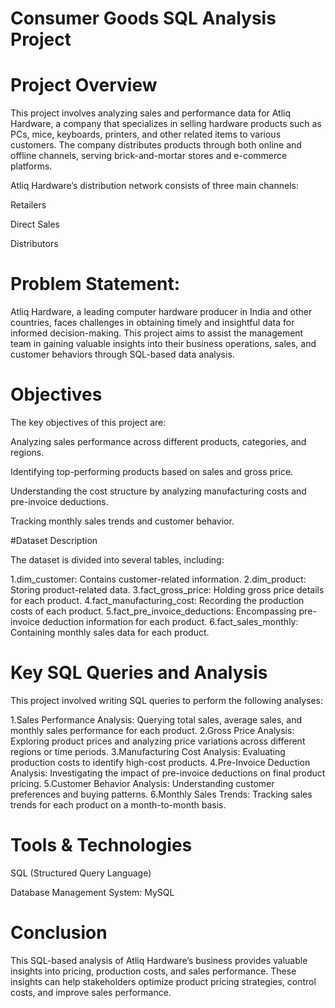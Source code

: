 # Consumer Goods SQL Analysis Project

# Project Overview

This project involves analyzing sales and performance data for Atliq Hardware, a company that specializes in selling hardware products such as PCs, mice, keyboards, printers, and other related items to various customers. The company distributes products through both online and offline channels, serving brick-and-mortar stores and e-commerce platforms.

Atliq Hardware’s distribution network consists of three main channels:

Retailers

Direct Sales

Distributors

# Problem Statement:

Atliq Hardware, a leading computer hardware producer in India and other countries, faces challenges in obtaining timely and insightful data for informed decision-making. This project aims to assist the management team in gaining valuable insights into their business operations, sales, and customer behaviors through SQL-based data analysis.

# Objectives

The key objectives of this project are:

Analyzing sales performance across different products, categories, and regions.

Identifying top-performing products based on sales and gross price.

Understanding the cost structure by analyzing manufacturing costs and pre-invoice deductions.

Tracking monthly sales trends and customer behavior.

#Dataset Description

The dataset is divided into several tables, including:

1.dim_customer: Contains customer-related information.
2.dim_product: Storing product-related data.
3.fact_gross_price: Holding gross price details for each product.
4.fact_manufacturing_cost: Recording the production costs of each product.
5.fact_pre_invoice_deductions: Encompassing pre-invoice deduction information for each product.
6.fact_sales_monthly: Containing monthly sales data for each product.

# Key SQL Queries and Analysis

This project involved writing SQL queries to perform the following analyses:

1.Sales Performance Analysis: Querying total sales, average sales, and monthly sales performance for each product.
2.Gross Price Analysis: Exploring product prices and analyzing price variations across different regions or time periods.
3.Manufacturing Cost Analysis: Evaluating production costs to identify high-cost products.
4.Pre-Invoice Deduction Analysis: Investigating the impact of pre-invoice deductions on final product pricing.
5.Customer Behavior Analysis: Understanding customer preferences and buying patterns.
6.Monthly Sales Trends: Tracking sales trends for each product on a month-to-month basis.

# Tools & Technologies

SQL (Structured Query Language)

Database Management System: MySQL

# Conclusion

This SQL-based analysis of Atliq Hardware’s business provides valuable insights into pricing, production costs, and sales performance. These insights can help stakeholders optimize product pricing strategies, control costs, and improve sales performance.

